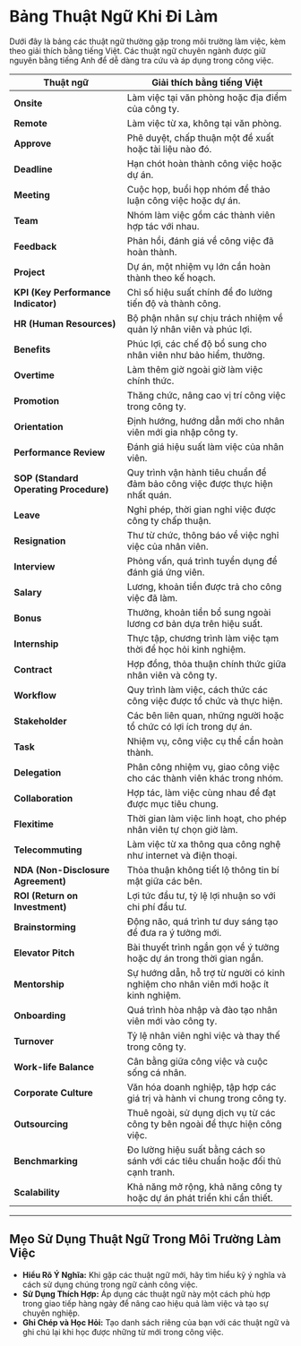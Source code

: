 # Bảng Thuật Ngữ Khi Đi Làm

Dưới đây là bảng các thuật ngữ thường gặp trong môi trường làm việc, kèm theo giải thích bằng tiếng Việt. Các thuật ngữ chuyên ngành được giữ nguyên bằng tiếng Anh để dễ dàng tra cứu và áp dụng trong công việc.

| **Thuật ngữ**                          | **Giải thích bằng tiếng Việt**                                                      |
| -------------------------------------- | ----------------------------------------------------------------------------------- |
| **Onsite**                             | Làm việc tại văn phòng hoặc địa điểm của công ty.                                   |
| **Remote**                             | Làm việc từ xa, không tại văn phòng.                                                |
| **Approve**                            | Phê duyệt, chấp thuận một đề xuất hoặc tài liệu nào đó.                             |
| **Deadline**                           | Hạn chót hoàn thành công việc hoặc dự án.                                           |
| **Meeting**                            | Cuộc họp, buổi họp nhóm để thảo luận công việc hoặc dự án.                          |
| **Team**                               | Nhóm làm việc gồm các thành viên hợp tác với nhau.                                  |
| **Feedback**                           | Phản hồi, đánh giá về công việc đã hoàn thành.                                      |
| **Project**                            | Dự án, một nhiệm vụ lớn cần hoàn thành theo kế hoạch.                               |
| **KPI (Key Performance Indicator)**    | Chỉ số hiệu suất chính để đo lường tiến độ và thành công.                           |
| **HR (Human Resources)**               | Bộ phận nhân sự chịu trách nhiệm về quản lý nhân viên và phúc lợi.                  |
| **Benefits**                           | Phúc lợi, các chế độ bổ sung cho nhân viên như bảo hiểm, thưởng.                    |
| **Overtime**                           | Làm thêm giờ ngoài giờ làm việc chính thức.                                         |
| **Promotion**                          | Thăng chức, nâng cao vị trí công việc trong công ty.                                |
| **Orientation**                        | Định hướng, hướng dẫn mới cho nhân viên mới gia nhập công ty.                       |
| **Performance Review**                 | Đánh giá hiệu suất làm việc của nhân viên.                                          |
| **SOP (Standard Operating Procedure)** | Quy trình vận hành tiêu chuẩn để đảm bảo công việc được thực hiện nhất quán.        |
| **Leave**                              | Nghỉ phép, thời gian nghỉ việc được công ty chấp thuận.                             |
| **Resignation**                        | Thư từ chức, thông báo về việc nghỉ việc của nhân viên.                             |
| **Interview**                          | Phỏng vấn, quá trình tuyển dụng để đánh giá ứng viên.                               |
| **Salary**                             | Lương, khoản tiền được trả cho công việc đã làm.                                    |
| **Bonus**                              | Thưởng, khoản tiền bổ sung ngoài lương cơ bản dựa trên hiệu suất.                   |
| **Internship**                         | Thực tập, chương trình làm việc tạm thời để học hỏi kinh nghiệm.                    |
| **Contract**                           | Hợp đồng, thỏa thuận chính thức giữa nhân viên và công ty.                          |
| **Workflow**                           | Quy trình làm việc, cách thức các công việc được tổ chức và thực hiện.              |
| **Stakeholder**                        | Các bên liên quan, những người hoặc tổ chức có lợi ích trong dự án.                 |
| **Task**                               | Nhiệm vụ, công việc cụ thể cần hoàn thành.                                          |
| **Delegation**                         | Phân công nhiệm vụ, giao công việc cho các thành viên khác trong nhóm.              |
| **Collaboration**                      | Hợp tác, làm việc cùng nhau để đạt được mục tiêu chung.                             |
| **Flexitime**                          | Thời gian làm việc linh hoạt, cho phép nhân viên tự chọn giờ làm.                   |
| **Telecommuting**                      | Làm việc từ xa thông qua công nghệ như internet và điện thoại.                      |
| **NDA (Non-Disclosure Agreement)**     | Thỏa thuận không tiết lộ thông tin bí mật giữa các bên.                             |
| **ROI (Return on Investment)**         | Lợi tức đầu tư, tỷ lệ lợi nhuận so với chi phí đầu tư.                              |
| **Brainstorming**                      | Động não, quá trình tư duy sáng tạo để đưa ra ý tưởng mới.                          |
| **Elevator Pitch**                     | Bài thuyết trình ngắn gọn về ý tưởng hoặc dự án trong thời gian ngắn.               |
| **Mentorship**                         | Sự hướng dẫn, hỗ trợ từ người có kinh nghiệm cho nhân viên mới hoặc ít kinh nghiệm. |
| **Onboarding**                         | Quá trình hòa nhập và đào tạo nhân viên mới vào công ty.                            |
| **Turnover**                           | Tỷ lệ nhân viên nghỉ việc và thay thế trong công ty.                                |
| **Work-life Balance**                  | Cân bằng giữa công việc và cuộc sống cá nhân.                                       |
| **Corporate Culture**                  | Văn hóa doanh nghiệp, tập hợp các giá trị và hành vi chung trong công ty.           |
| **Outsourcing**                        | Thuê ngoài, sử dụng dịch vụ từ các công ty bên ngoài để thực hiện công việc.        |
| **Benchmarking**                       | Đo lường hiệu suất bằng cách so sánh với các tiêu chuẩn hoặc đối thủ cạnh tranh.    |
| **Scalability**                        | Khả năng mở rộng, khả năng công ty hoặc dự án phát triển khi cần thiết.             |

---

## Mẹo Sử Dụng Thuật Ngữ Trong Môi Trường Làm Việc

- **Hiểu Rõ Ý Nghĩa:** Khi gặp các thuật ngữ mới, hãy tìm hiểu kỹ ý nghĩa và cách sử dụng chúng trong ngữ cảnh công việc.
- **Sử Dụng Thích Hợp:** Áp dụng các thuật ngữ này một cách phù hợp trong giao tiếp hàng ngày để nâng cao hiệu quả làm việc và tạo sự chuyên nghiệp.
- **Ghi Chép và Học Hỏi:** Tạo danh sách riêng của bạn với các thuật ngữ và ghi chú lại khi học được những từ mới trong công việc.
